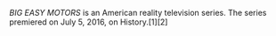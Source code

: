 _BIG EASY MOTORS_ is an American reality television series. The series premiered on July 5, 2016, on History.[1][2]
